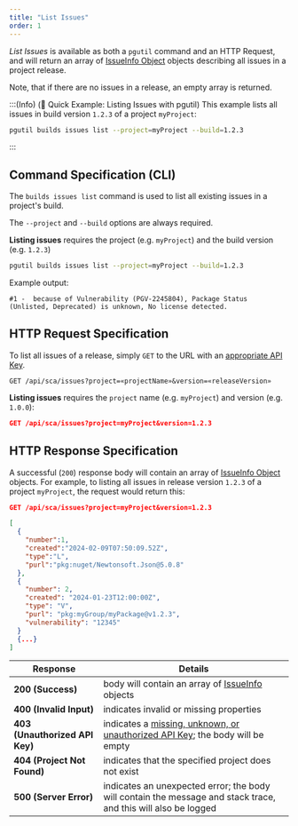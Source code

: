 ```yaml
---
title: "List Issues"
order: 1
---
```


*List Issues* is available as both a `pgutil` command and an HTTP Request, and will return an array of [IssueInfo Object](/docs/proget/api/sca#issueinfo-object) objects describing all issues in a project release.

Note, that if there are no issues in a release, an empty array is returned.

:::(Info) (🚀 Quick Example: Listing Issues with pgutil)
This example lists all issues in build version `1.2.3` of a project `myProject`:

```bash
pgutil builds issues list --project=myProject --build=1.2.3
```
:::

## Command Specification (CLI)
The `builds issues list` command is used to list all existing issues in a project's build.

The `--project` and `--build` options are always required. 

**Listing issues** requires the project (e.g. `myProject`) and the build version (e.g. `1.2.3`)

```bash
pgutil builds issues list --project=myProject --build=1.2.3
```

Example output:
```plaintext
#1 -  because of Vulnerability (PGV-2245804), Package Status (Unlisted, Deprecated) is unknown, No license detected.
```

## HTTP Request Specification
To list all issues of a release, simply `GET` to the URL with an [appropriate API Key](/docs/proget/api/sca#authentication).

```plaintext
GET /api/sca/issues?project=«projectName»&version=«releaseVersion»
```

**Listing issues** requires the `project` name (e.g. `myProject`) and version (e.g. `1.0.0`):

```json
GET /api/sca/issues?project=myProject&version=1.2.3
```

## HTTP Response Specification

A successful (`200`) response body will contain an array of [IssueInfo Object](/docs/proget/api/sca#issueinfo-object) objects. For example, to listing all issues in release version `1.2.3` of a project `myProject`, the request would return this:

```json
GET /api/sca/issues?project=myProject&version=1.2.3

[
  {
    "number":1,
    "created":"2024-02-09T07:50:09.52Z",
    "type":"L",
    "purl":"pkg:nuget/Newtonsoft.Json@5.0.8"
  },
  {
    "number": 2, 
    "created": "2024-01-23T12:00:00Z", 
    "type": "V", 
    "purl": "pkg:myGroup/myPackage@v1.2.3", 
    "vulnerability": "12345"
  }
  {...}
]
```

| Response | Details |
| --- | --- |
| **200 (Success)** | body will contain an array of [IssueInfo](/docs/proget/api/sca#issueinfo-object) objects |
| **400 (Invalid Input)** | indicates invalid or missing properties |
| **403 (Unauthorized API Key)** | indicates a [missing, unknown, or unauthorized API Key](/docs/proget/api/sca#authentication); the body will be empty |
|  **404 (Project Not Found)** | indicates that the specified project does not exist | 
| **500 (Server Error)** | indicates an unexpected error; the body will contain the message and stack trace, and this will also be logged |